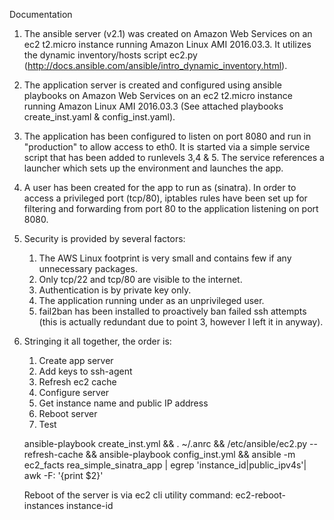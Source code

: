 Documentation
1. The ansible server (v2.1) was created on Amazon Web Services on an ec2 t2.micro instance running Amazon Linux AMI 2016.03.3. It utilizes the dynamic inventory/hosts script ec2.py (http://docs.ansible.com/ansible/intro_dynamic_inventory.html).

2. The application server is created and configured using ansible playbooks on Amazon Web Services on an ec2 t2.micro instance running Amazon Linux AMI 2016.03.3 (See attached playbooks create_inst.yaml & config_inst.yaml).

3. The application has been configured to listen on port 8080 and run in "production" to allow access to eth0.  It is started via a simple service script that has been added to runlevels 3,4 & 5.  The service references a launcher which sets up the environment and launches the app.

4. A user has been created for the app to run as (sinatra).  In order to access a privileged port (tcp/80),  iptables rules have been set up for filtering and forwarding from port 80 to the application listening on port 8080.

5. Security is provided by several factors:
	1. The AWS Linux footprint is very small and contains few if any unnecessary packages.
	2. Only tcp/22 and tcp/80 are visible to the internet.
	3. Authentication is by private key only.
	4. The application running under as an unprivileged user.
	5. fail2ban has been installed to proactively ban failed ssh attempts (this is actually redundant due to point 3, however I left it in anyway).

6. Stringing it all together, the order is: 
	1. Create app server
	2. Add keys to ssh-agent
	3. Refresh ec2 cache
	4. Configure server
	5. Get instance name and public IP address
	6. Reboot server
	7. Test

	ansible-playbook create_inst.yml && . ~/.anrc && /etc/ansible/ec2.py --refresh-cache && ansible-playbook config_inst.yml && ansible -m ec2_facts rea_simple_sinatra_app | egrep 'instance_id|public_ipv4s'| awk -F: '{print $2}'

	Reboot of the server is via ec2 cli utility command: ec2-reboot-instances instance-id
